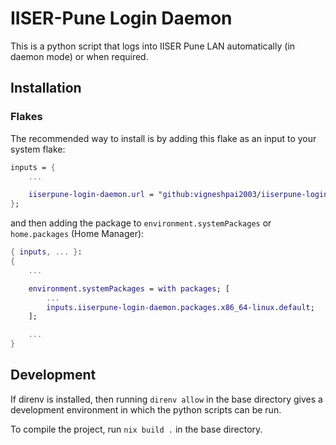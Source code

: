 # IISER-Pune Login Daemon

This is a python script that logs into IISER Pune LAN automatically (in daemon mode) or when required.

## Installation

### Flakes

The recommended way to install is by adding this flake as an input to your system flake:

```nix
inputs = {
    ...

    iiserpune-login-daemon.url = "github:vigneshpai2003/iiserpune-login-daemon";
};
```

and then adding the package to `environment.systemPackages` or `home.packages` (Home Manager):

```nix
{ inputs, ... }:
{
    ...

    environment.systemPackages = with packages; [
        ...
        inputs.iiserpune-login-daemon.packages.x86_64-linux.default;
    ];

    ...
}
```

## Development

If direnv is installed, then running `direnv allow` in the base directory gives a development environment in which the python scripts can be run.

To compile the project, run `nix build .` in the base directory.